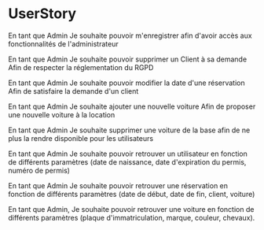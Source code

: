 # UserStory

En tant que Admin
Je souhaite pouvoir m'enregistrer 
afin d'avoir accès aux fonctionnalités de l'administrateur

En tant que Admin
Je souhaite pouvoir supprimer un Client à sa demande
Afin de respecter la réglementation du RGPD

En tant que Admin
Je souhaite pouvoir modifier la date d'une réservation
Afin de satisfaire la demande d'un client

En tant que Admin
Je souhaite ajouter une nouvelle voiture
Afin de proposer une nouvelle voiture à la location

En tant que Admin
Je souhaite supprimer une voiture de la base
afin de ne plus la rendre  disponible pour les utilisateurs

En tant que Admin 
Je souhaite pouvoir retrouver un utilisateur en fonction de différents paramètres (date de naissance, date d'expiration du permis, numéro de permis)

En tant que Admin 
Je souhaite pouvoir retrouver une réservation en fonction de différents paramètres (date de début, date de fin, client, voiture)

En tant que Admin,
Je souhaite pouvoir retrouver une voiture en fonction de différents paramètres (plaque d'immatriculation, marque, couleur, chevaux).